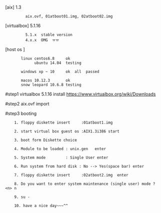 [aix]        1.3
            
             aix.ovf, 01atboot01.img, 02atboot02.img

[virtualbox] 5.1.16 
             
             5.1.x  stable version
             4.x.x  OMG  ㅠㅠ
             

[host os ] 

           linux centos6.8     ok  
                 ubuntu 14.04  testing

           windows xp ~ 10     ok  all  passed
           
           macos 10.12.3       ok  
           snow leopard 10.6.8 testing


#step1  virtualbox 5.1.16  install  https://www.virtualbox.org/wiki/Downloads

#step2  aix.ovf import


#step3  booting
        
        
        1. floppy diskette insert     :01atboot1.img
        
        2. start virtual box guest os :AIX1.3i386 start
        
        3. boot form Diskette choice
        
        4. Module to be loaded : unix.gen   enter
        
        5. System mode         : Single User enter
        
        6. Run system from hard disk : No --> Yes(space bar) enter
       
        7. floppy diskette insert     :02atboot2.img  enter 
        
        8. Do you want to enter system maintenance (single user) mode ? <n> n
        
        9. su -
        
        10. have a nice day~~~^^
        
        
        
        
        
        
        
        


